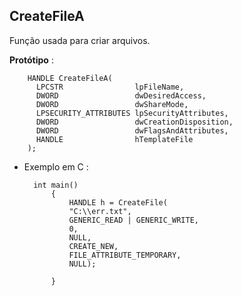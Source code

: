 CreateFileA
------------

Função usada para criar arquivos.


**Protótipo** :


		HANDLE CreateFileA(
		  LPCSTR                lpFileName,
		  DWORD                 dwDesiredAccess,
		  DWORD                 dwShareMode,
		  LPSECURITY_ATTRIBUTES lpSecurityAttributes,
		  DWORD                 dwCreationDisposition,
		  DWORD                 dwFlagsAndAttributes,
		  HANDLE                hTemplateFile
		);



- Exemplo em C :


		int main()
			{
				HANDLE h = CreateFile(
				"C:\\err.txt",
				GENERIC_READ | GENERIC_WRITE,
				0,
				NULL,
				CREATE_NEW,
				FILE_ATTRIBUTE_TEMPORARY,
				NULL);

			}